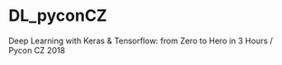 # DL_pyconCZ
Deep Learning with Keras &amp; Tensorflow: from Zero to Hero in 3 Hours / Pycon CZ 2018
